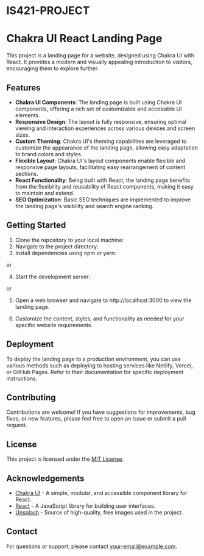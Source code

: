 # IS421-PROJECT 


# Chakra UI React Landing Page

This project is a landing page for a website, designed using Chakra UI with React. It provides a modern and visually appealing introduction to visitors, encouraging them to explore further.

## Features

- **Chakra UI Components**: The landing page is built using Chakra UI components, offering a rich set of customizable and accessible UI elements.
- **Responsive Design**: The layout is fully responsive, ensuring optimal viewing and interaction experiences across various devices and screen sizes.
- **Custom Theming**: Chakra UI's theming capabilities are leveraged to customize the appearance of the landing page, allowing easy adaptation to brand colors and styles.
- **Flexible Layout**: Chakra UI's layout components enable flexible and responsive page layouts, facilitating easy rearrangement of content sections.
- **React Functionality**: Being built with React, the landing page benefits from the flexibility and reusability of React components, making it easy to maintain and extend.
- **SEO Optimization**: Basic SEO techniques are implemented to improve the landing page's visibility and search engine ranking.

## Getting Started

1. Clone the repository to your local machine:
2. Navigate to the project directory:
3. Install dependencies using npm or yarn:

 or

4. Start the development server:

 or

 
5. Open a web browser and navigate to http://localhost:3000 to view the landing page.

6. Customize the content, styles, and functionality as needed for your specific website requirements.

## Deployment

To deploy the landing page to a production environment, you can use various methods such as deploying to hosting services like Netlify, Vercel, or GitHub Pages. Refer to their documentation for specific deployment instructions.

## Contributing

Contributions are welcome! If you have suggestions for improvements, bug fixes, or new features, please feel free to open an issue or submit a pull request.

## License

This project is licensed under the [MIT License](LICENSE).

## Acknowledgements

- [Chakra UI](https://chakra-ui.com/) - A simple, modular, and accessible component library for React.
- [React](https://reactjs.org/) - A JavaScript library for building user interfaces.
- [Unsplash](https://unsplash.com/) - Source of high-quality, free images used in the project.

## Contact

For questions or support, please contact [your-email@example.com](mailto:your-email@example.com).










